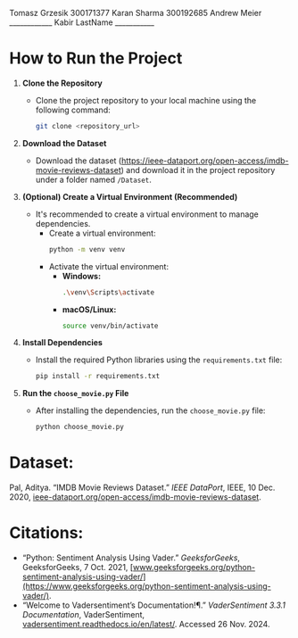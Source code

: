 Tomasz Grzesik 300171377 Karan Sharma 300192685
Andrew Meier ____________ Kabir LastName ___________


# How to Run the Project

1. **Clone the Repository**
   - Clone the project repository to your local machine using the following command:
     ```bash
     git clone <repository_url>
     ```

2. **Download the Dataset**
   - Download the dataset (https://ieee-dataport.org/open-access/imdb-movie-reviews-dataset) and download it in the project repository under a folder named `/Dataset`.

3. **(Optional) Create a Virtual Environment (Recommended)**
   - It's recommended to create a virtual environment to manage dependencies.
     - Create a virtual environment:
       ```bash
       python -m venv venv
       ```
     - Activate the virtual environment:
       - **Windows:**
         ```bash
         .\venv\Scripts\activate
         ```
       - **macOS/Linux:**
         ```bash
         source venv/bin/activate
         ```

4. **Install Dependencies**
   - Install the required Python libraries using the `requirements.txt` file:
     ```bash
     pip install -r requirements.txt
     ```

5. **Run the `choose_movie.py` File**
   - After installing the dependencies, run the `choose_movie.py` file:
     ```bash
     python choose_movie.py
     ```


# Dataset:
Pal, Aditya. “IMDB Movie Reviews Dataset.” *IEEE DataPort*, IEEE, 10 Dec. 2020, [ieee-dataport.org/open-access/imdb-movie-reviews-dataset](https://ieee-dataport.org/open-access/imdb-movie-reviews-dataset).

# Citations:
- “Python: Sentiment Analysis Using Vader.” *GeeksforGeeks*, GeeksforGeeks, 7 Oct. 2021, [www.geeksforgeeks.org/python-sentiment-analysis-using-vader/](https://www.geeksforgeeks.org/python-sentiment-analysis-using-vader/).
- “Welcome to Vadersentiment’s Documentation!¶.” *VaderSentiment 3.3.1 Documentation*, VaderSentiment, [vadersentiment.readthedocs.io/en/latest/](https://vadersentiment.readthedocs.io/en/latest/). Accessed 26 Nov. 2024.


